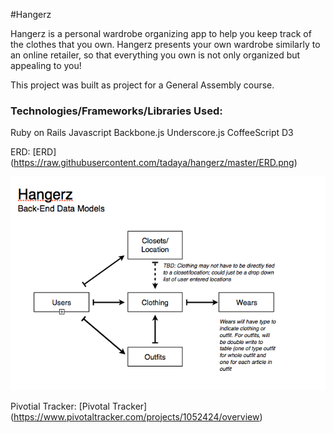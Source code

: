 #Hangerz

Hangerz is a personal wardrobe organizing app to help you keep track of the clothes that you own. Hangerz presents your own wardrobe similarly to an online retailer, so that everything you own is not only organized but appealing to you!

This project was built as project for a General Assembly course.

### Technologies/Frameworks/Libraries Used:
Ruby on Rails
Javascript
Backbone.js
Underscore.js
CoffeeScript
D3

ERD:
[ERD] (https://raw.githubusercontent.com/tadaya/hangerz/master/ERD.png)

![alt text](https://raw.githubusercontent.com/tadaya/hangerz/master/ERD.png "ERD")


Pivotial Tracker:
[Pivotal Tracker] (https://www.pivotaltracker.com/projects/1052424/overview)

